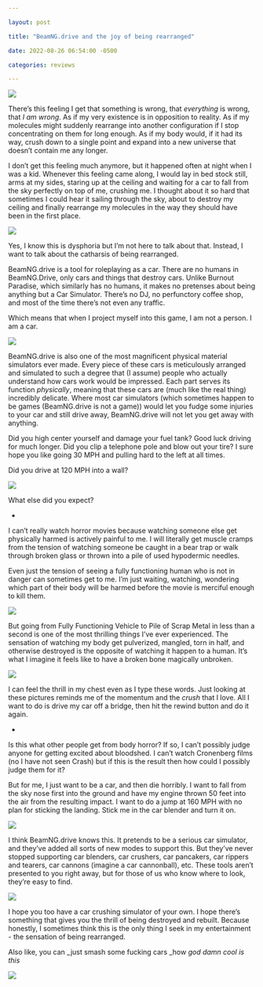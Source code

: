 ```yaml
---

layout: post

title: "BeamNG.drive and the joy of being rearranged"

date: 2022-08-26 06:54:00 -0500

categories: reviews

---
```



![](https://cania.neocities.org/gmvr/beamng/orng.jpg)


There’s this feeling I get that something is wrong, that _everything_ is wrong, that _I am wrong_. As if my very existence is in opposition to reality. As if my molecules might suddenly rearrange into another configuration if I stop concentrating on them for long enough. As if my body would, if it had its way, crush down to a single point and expand into a new universe that doesn’t contain me any longer.

I don’t get this feeling much anymore, but it happened often at night when I was a kid. Whenever this feeling came along, I would lay in bed stock still, arms at my sides, staring up at the ceiling and waiting for a car to fall from the sky perfectly on top of me, crushing me. I thought about it so hard that sometimes I could hear it sailing through the sky, about to destroy my ceiling and finally rearrange my molecules in the way they should have been in the first place.


![](https://cania.neocities.org/gmvr/beamng/orngcrash.jpg)

Yes, I know this is dysphoria but I’m not here to talk about that. Instead, I want to talk about the catharsis of being rearranged.

BeamNG.drive is a tool for roleplaying as a car. There are no humans in BeamNG.Drive, only cars and things that destroy cars. Unlike Burnout Paradise, which similarly has no humans, it makes no pretenses about being anything but a Car Simulator. There’s no DJ, no perfunctory coffee shop, and most of the time there’s not even any traffic. 

Which means that when I project myself into this game, I am not a person. I am a car. 


![](https://cania.neocities.org/gmvr/beamng/pink.jpg)

BeamNG.drive is also one of the most magnificent physical material simulators ever made. Every piece of these cars is meticulously arranged and simulated to such a degree that (I assume) people who actually understand how cars work would be impressed. Each part serves its function _physically_, meaning that these cars are (much like the real thing) incredibly delicate. Where most car simulators (which sometimes happen to be games (BeamNG.drive is not a game)) would let you fudge some injuries to your car and still drive away, BeamNG.drive will not let you get away with anything.

Did you high center yourself and damage your fuel tank? Good luck driving for much longer. Did you clip a telephone pole and blow out your tire? I sure hope you like going 30 MPH and pulling hard to the left at all times. 

Did you drive at 120 MPH into a wall?


![](https://cania.neocities.org/gmvr/beamng/pinkcrash.jpg)


What else did you expect?

-

I can’t really watch horror movies because watching someone else get physically harmed is actively painful to me. I will literally get muscle cramps from the tension of watching someone be caught in a bear trap or walk through broken glass or thrown into a pile of used hypodermic needles. 

Even just the tension of seeing a fully functioning human who is not in danger can sometimes get to me. I’m just waiting, watching, wondering which part of their body will be harmed before the movie is merciful enough to kill them.


![](https://cania.neocities.org/gmvr/beamng/jeep.jpg)

But going from Fully Functioning Vehicle to Pile of Scrap Metal in less than a second is one of the most thrilling things I’ve ever experienced. The sensation of watching my body get pulverized, mangled, torn in half, and otherwise destroyed is the opposite of watching it happen to a human. It’s what I imagine it feels like to have a broken bone magically unbroken. 

![](https://cania.neocities.org/gmvr/beamng/jeepcrash.jpg)

I can feel the thrill in my chest even as I type these words. Just looking at these pictures reminds me of the momentum and the _crush_ that I love. All I want to do is drive my car off a bridge, then hit the rewind button and do it again.

-

Is this what other people get from body horror? If so, I can’t possibly judge anyone for getting excited about bloodshed. I can’t watch Cronenberg films (no I have not seen Crash) but if this is the result then how could I possibly judge them for it?  

But for me, I just want to be a car, and then die horribly. I want to fall from the sky nose first into the ground and have my engine thrown 50 feet into the air from the resulting impact. I want to do a jump at 160 MPH with no plan for sticking the landing. Stick me in the car blender and turn it on.

![](https://cania.neocities.org/gmvr/beamng/bus.jpg)

I think BeamNG.drive knows this. It pretends to be a serious car simulator, and they’ve added all sorts of new modes to support this. But they’ve never stopped supporting car blenders, car crushers, car pancakers, car rippers and tearers, car cannons (imagine a car cannonball), etc. These tools aren’t presented to you right away, but for those of us who know where to look, they’re easy to find. 


![](https://cania.neocities.org/gmvr/beamng/buscrash.jpg)


I hope you too have a car crushing simulator of your own. I hope there’s something that gives you the thrill of being destroyed and rebuilt. Because honestly, I sometimes think this is the only thing I seek in my entertainment - the sensation of being rearranged. 

Also like, you can _just smash some fucking cars _how _god damn cool is this_

![](https://cania.neocities.org/gmvr/beamng/greencrash.jpg)
